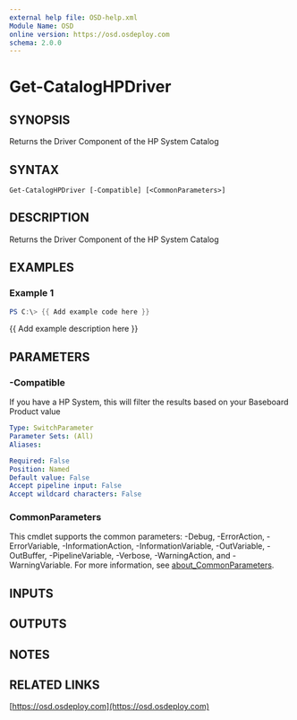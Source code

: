 ```yaml
---
external help file: OSD-help.xml
Module Name: OSD
online version: https://osd.osdeploy.com
schema: 2.0.0
---
```


# Get-CatalogHPDriver

## SYNOPSIS
Returns the Driver Component of the HP System Catalog

## SYNTAX

```
Get-CatalogHPDriver [-Compatible] [<CommonParameters>]
```

## DESCRIPTION
Returns the Driver Component of the HP System Catalog

## EXAMPLES

### Example 1
```powershell
PS C:\> {{ Add example code here }}
```

{{ Add example description here }}

## PARAMETERS

### -Compatible
If you have a HP System, this will filter the results based on your
Baseboard Product value

```yaml
Type: SwitchParameter
Parameter Sets: (All)
Aliases:

Required: False
Position: Named
Default value: False
Accept pipeline input: False
Accept wildcard characters: False
```

### CommonParameters
This cmdlet supports the common parameters: -Debug, -ErrorAction, -ErrorVariable, -InformationAction, -InformationVariable, -OutVariable, -OutBuffer, -PipelineVariable, -Verbose, -WarningAction, and -WarningVariable. For more information, see [about_CommonParameters](http://go.microsoft.com/fwlink/?LinkID=113216).

## INPUTS

## OUTPUTS

## NOTES

## RELATED LINKS

[https://osd.osdeploy.com](https://osd.osdeploy.com)

